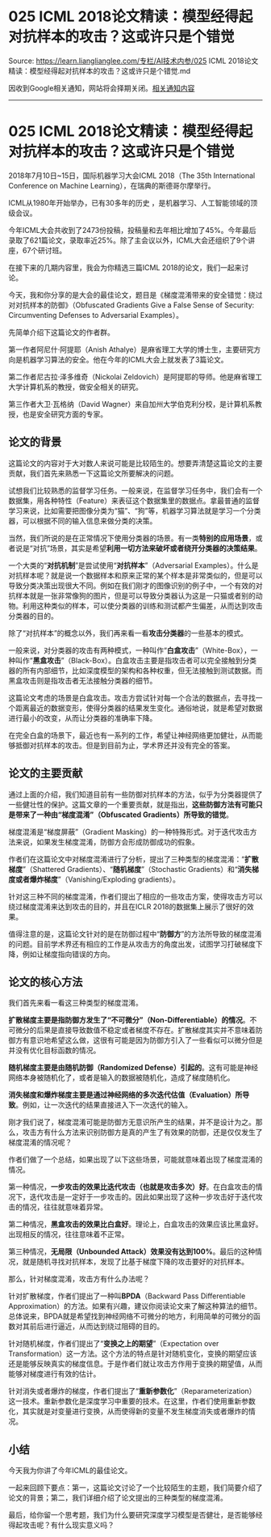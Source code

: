 # 025 ICML 2018论文精读：模型经得起对抗样本的攻击？这或许只是个错觉 

Source: https://learn.lianglianglee.com/专栏/AI技术内参/025 ICML 2018论文精读：模型经得起对抗样本的攻击？这或许只是个错觉.md

因收到Google相关通知，网站将会择期关闭。[相关通知内容](https://lumendatabase.org/notices/44265620)

---

# 025 ICML 2018论文精读：模型经得起对抗样本的攻击？这或许只是个错觉

2018年7月10日~15日，国际机器学习大会ICML 2018（The 35th International Conference on Machine Learning），在瑞典的斯德哥尔摩举行。

ICML从1980年开始举办，已有30多年的历史 ，是机器学习、人工智能领域的顶级会议。

今年ICML大会共收到了2473份投稿，投稿量和去年相比增加了45%。今年最后录取了621篇论文，录取率近25%。除了主会议以外，ICML大会还组织了9个讲座，67个研讨班。

在接下来的几期内容里，我会为你精选三篇ICML 2018的论文，我们一起来讨论。

今天，我和你分享的是大会的最佳论文，题目是《梯度混淆带来的安全错觉：绕过对对抗样本的防御》（Obfuscated Gradients Give a False Sense of Security: Circumventing Defenses to Adversarial Examples）。

先简单介绍下这篇论文的作者群。

第一作者阿尼什·阿提耶（Anish Athalye）是麻省理工大学的博士生，主要研究方向是机器学习算法的安全。他在今年的ICML大会上就发表了3篇论文。

第二作者尼古拉·泽多维奇（Nickolai Zeldovich）是阿提耶的导师。他是麻省理工大学计算机系的教授，做安全相关的研究。

第三作者大卫·瓦格纳（David Wagner）来自加州大学伯克利分校，是计算机系教授，也是安全研究方面的专家。

## 论文的背景

这篇论文的内容对于大对数人来说可能是比较陌生的。想要弄清楚这篇论文的主要贡献，我们首先来熟悉一下这篇论文所要解决的问题。

试想我们比较熟悉的监督学习任务。一般来说，在监督学习任务中，我们会有一个数据集，用各种特性（Feature）来表征这个数据集里的数据点。拿最普通的监督学习来说，比如需要把图像分类为“猫”、“狗”等，机器学习算法就是学习一个分类器，可以根据不同的输入信息来做分类的决策。

当然，我们所说的是在正常情况下使用分类器的场景。有一类**特别的应用场景**，或者说是“对抗”场景，其实是希望**利用一切方法来破坏或者绕开分类器的决策结果**。

一个大类的“**对抗机制**”是尝试使用“**对抗样本**”（Adversarial Examples）。什么是对抗样本呢？就是说一个数据样本和原来正常的某个样本是非常类似的，但是可以导致分类决策出现很大不同。例如在我们刚才的图像识别的例子中，一个有效的对抗样本就是一张非常像狗的图片，但是可以导致分类器认为这是一只猫或者别的动物。利用这种类似的样本，可以使分类器的训练和测试都产生偏差，从而达到攻击分类器的目的。

除了“对抗样本”的概念以外，我们再来看一看**攻击分类器**的一些基本的模式。

一般来说，对分类器的攻击有两种模式，一种叫作“**白盒攻击**”（White-Box），一种叫作“**黑盒攻击**”（Black-Box）。白盒攻击主要是指攻击者可以完全接触到分类器的所有内部细节，比如深度模型的架构和各种权重，但无法接触到测试数据。而黑盒攻击则是指攻击者无法接触分类器的细节。

这篇论文考虑的场景是白盒攻击。攻击方尝试针对每一个合法的数据点，去寻找一个距离最近的数据变形，使得分类器的结果发生变化。通俗地说，就是希望对数据进行最小的改变，从而让分类器的准确率下降。

在完全白盒的场景下，最近也有一系列的工作，希望让神经网络更加健壮，从而能够抵御对抗样本的攻击。但是到目前为止，学术界还并没有完全的答案。

## 论文的主要贡献

通过上面的介绍，我们知道目前有一些防御对抗样本的方法，似乎为分类器提供了一些健壮性的保护。这篇文章的一个重要贡献，就是指出，**这些防御方法有可能只是带来了一种由“梯度混淆”（Obfuscated Gradients）所导致的错觉**。

梯度混淆是“梯度屏蔽”（Gradient Masking）的一种特殊形式。对于迭代攻击方法来说，如果发生梯度混淆，防御方会形成防御成功的假象。

作者们在这篇论文中对梯度混淆进行了分析，提出了三种类型的梯度混淆：“**扩散梯度**”（Shattered Gradients）、“**随机梯度**”（Stochastic Gradients）和“**消失梯度或者爆炸梯度**”（Vanishing/Exploding gradients）。

针对这三种不同的梯度混淆，作者们提出了相应的一些攻击方案，使得攻击方可以绕过梯度混淆来达到攻击的目的，并且在ICLR 2018的数据集上展示了很好的效果。

值得注意的是，这篇论文针对的是在防御过程中“**防御方**”的方法所导致的梯度混淆的问题。目前学术界还有相应的工作是从攻击方的角度出发，试图学习打破梯度下降，例如让梯度指向错误的方向。

## 论文的核心方法

我们首先来看一看这三种类型的梯度混淆。

**扩散梯度主要是指防御方发生了“不可微分”（Non-Differentiable）的情况**。不可微分的后果是直接导致数值不稳定或者梯度不存在。扩散梯度其实并不意味着防御方有意识地希望这么做，这很有可能是因为防御方引入了一些看似可以微分但是并没有优化目标函数的情况。

**随机梯度主要是由随机防御（Randomized Defense）引起的**。这有可能是神经网络本身被随机化了，或者是输入的数据被随机化，造成了梯度随机化。

**消失梯度和爆炸梯度主要是通过神经网络的多次迭代估值（Evaluation）所导致**。例如，让一次迭代的结果直接进入下一次迭代的输入。

刚才我们说了，梯度混淆可能是防御方无意识所产生的结果，并不是设计为之。那么，攻击方有什么方法来识别防御方是真的产生了有效果的防御，还是仅仅发生了梯度混淆的情况呢？

作者们做了一个总结，如果出现了以下这些场景，可能就意味着出现了梯度混淆的情况。

第一种情况，**一步攻击的效果比迭代攻击（也就是攻击多次）好**。在白盒攻击的情况下，迭代攻击是一定好于一步攻击的。因此如果出现了这种一步攻击好于迭代攻击的情况，往往就意味着异常。

第二种情况，**黑盒攻击的效果比白盒好**。理论上，白盒攻击的效果应该比黑盒好。出现相反的情况，往往意味着不正常。

第三种情况，**无局限（Unbounded Attack）效果没有达到100%**。最后的这种情况，就是随机寻找对抗样本，发现了比基于梯度下降的攻击要好的对抗样本。

那么，针对梯度混淆，攻击方有什么办法呢？

针对扩散梯度，作者们提出了一种叫**BPDA**（Backward Pass Differentiable Approximation）的方法。如果有兴趣，建议你阅读论文来了解这种算法的细节。总体说来，BPDA就是希望找到神经网络不可微分的地方，利用简单的可微分的函数对其前后进行逼近，从而达到绕过阻碍的目的。

针对随机梯度，作者们提出了“**变换之上的期望**”（Expectation over Transformation）这一方法。这个方法的特点是针对随机变化，变换的期望应该还是能够反映真实的梯度信息。于是作者们就让攻击方作用于变换的期望值，从而能够对梯度进行有效的估计。

针对消失或者爆炸的梯度，作者们提出了“**重新参数化**”（Reparameterization）这一技术。重新参数化是深度学习中重要的技术。在这里，作者们使用重新参数化，其实就是对变量进行变换，从而使得新的变量不发生梯度消失或者爆炸的情况。

## 小结

今天我为你讲了今年ICML的最佳论文。

一起来回顾下要点：第一，这篇论文讨论了一个比较陌生的主题，我们简要介绍了论文的背景；第二，我们详细介绍了论文提出的三种类型的梯度混淆。

最后，给你留一个思考题，我们为什么要研究深度学习模型是否健壮，是否能够经得起攻击呢？有什么现实意义吗？